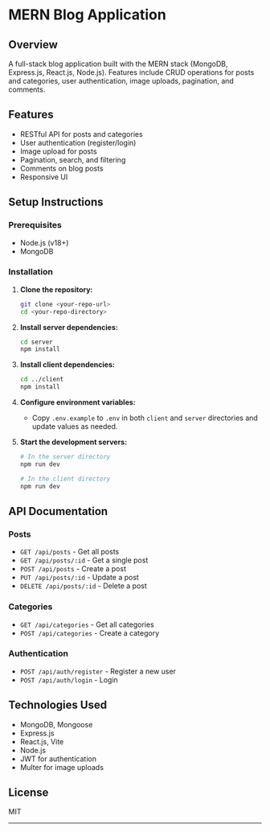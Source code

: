 # MERN Blog Application

   ## Overview
   A full-stack blog application built with the MERN stack (MongoDB, Express.js, React.js, Node.js). Features include CRUD operations for posts and categories, user authentication, image uploads, pagination, and comments.

   ## Features
   - RESTful API for posts and categories
   - User authentication (register/login)
   - Image upload for posts
   - Pagination, search, and filtering
   - Comments on blog posts
   - Responsive UI

   ## Setup Instructions

   ### Prerequisites
   - Node.js (v18+)
   - MongoDB

   ### Installation

   1. **Clone the repository:**
      ```bash
      git clone <your-repo-url>
      cd <your-repo-directory>
      ```

   2. **Install server dependencies:**
      ```bash
      cd server
      npm install
      ```

   3. **Install client dependencies:**
      ```bash
      cd ../client
      npm install
      ```

   4. **Configure environment variables:**
      - Copy `.env.example` to `.env` in both `client` and `server` directories and update values as needed.

   5. **Start the development servers:**
      ```bash
      # In the server directory
      npm run dev

      # In the client directory
      npm run dev
      ```

   ## API Documentation

   ### Posts
   - `GET /api/posts` - Get all posts
   - `GET /api/posts/:id` - Get a single post
   - `POST /api/posts` - Create a post
   - `PUT /api/posts/:id` - Update a post
   - `DELETE /api/posts/:id` - Delete a post

   ### Categories
   - `GET /api/categories` - Get all categories
   - `POST /api/categories` - Create a category

   ### Authentication
   - `POST /api/auth/register` - Register a new user
   - `POST /api/auth/login` - Login


   ## Technologies Used
   - MongoDB, Mongoose
   - Express.js
   - React.js, Vite
   - Node.js
   - JWT for authentication
   - Multer for image uploads

   ## License
   MIT

   ---
